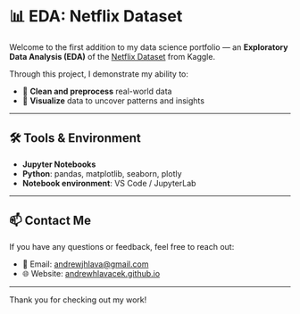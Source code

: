 # 📊 EDA: Netflix Dataset

Welcome to the first addition to my data science portfolio — an **Exploratory Data Analysis (EDA)** of the [Netflix Dataset](https://www.kaggle.com/datasets/ariyoomotade/netflix-data-cleaning-analysis-and-visualization) from Kaggle.

Through this project, I demonstrate my ability to:
- 🔴 **Clean and preprocess** real-world data  
- 🔵 **Visualize** data to uncover patterns and insights  

---

## 🛠 Tools & Environment

- **Jupyter Notebooks**  
- **Python**: pandas, matplotlib, seaborn, plotly  
- **Notebook environment**: VS Code / JupyterLab  

---

## 📫 Contact Me

If you have any questions or feedback, feel free to reach out:

- 📧 Email: [andrewjhlava@gmail.com](mailto:andrewjhlava@gmail.com)  
- 🌐 Website: [andrewhlavacek.github.io](https://andrewhlavacek.github.io/)

---

Thank you for checking out my work!
